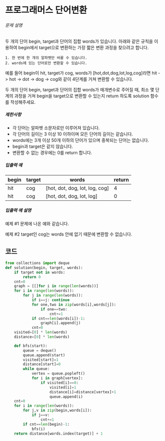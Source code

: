 # 프로그래머스 단어변환

###### 문제 설명

두 개의 단어 begin, target과 단어의 집합 words가 있습니다. 아래와 같은 규칙을 이용하여 begin에서 target으로 변환하는 가장 짧은 변환 과정을 찾으려고 합니다.

```
1. 한 번에 한 개의 알파벳만 바꿀 수 있습니다.
2. words에 있는 단어로만 변환할 수 있습니다.
```

예를 들어 begin이 hit, target가 cog, words가 [hot,dot,dog,lot,log,cog]라면 hit -> hot -> dot -> dog -> cog와 같이 4단계를 거쳐 변환할 수 있습니다.

두 개의 단어 begin, target과 단어의 집합 words가 매개변수로 주어질 때, 최소 몇 단계의 과정을 거쳐 begin을 target으로 변환할 수 있는지 return 하도록 solution 함수를 작성해주세요.

##### 제한사항

- 각 단어는 알파벳 소문자로만 이루어져 있습니다.
- 각 단어의 길이는 3 이상 10 이하이며 모든 단어의 길이는 같습니다.
- words에는 3개 이상 50개 이하의 단어가 있으며 중복되는 단어는 없습니다.
- begin과 target은 같지 않습니다.
- 변환할 수 없는 경우에는 0를 return 합니다.

##### 입출력 예

| begin | target | words                          | return |
| ----- | ------ | ------------------------------ | ------ |
| hit   | cog    | [hot, dot, dog, lot, log, cog] | 4      |
| hit   | cog    | [hot, dot, dog, lot, log]      | 0      |

##### 입출력 예 설명

예제 #1
문제에 나온 예와 같습니다.

예제 #2
target인 cog는 words 안에 없기 때문에 변환할 수 없습니다.

## 코드

```python
from collections import deque
def solution(begin, target, words):
    if target not in words:
        return 0
    cnt=0
    graph = [[]for i in range(len(words))]
    for i in range(len(words)):
        for j in range(len(words)):
            if i==j: continue
            for one,two in zip(words[i],words[j]):
                if one==two:
                    cnt+=1
            if cnt==len(words[i])-1:
                graph[i].append(j)
            cnt=0
    visited=[0] * len(words)
    distance=[0] * len(words)

    def bfs(start):
        queue = deque()
        queue.append(start)
        visited[start]=1
        distance[start]=0
        while queue:
            vertex = queue.popleft()
            for i in graph[vertex]:
                if visited[i]==0:
                    visited[i]=1
                    distance[i]=distance[vertex]+1
                    queue.append(i)
    cnt=0
    for i in range(len(words)):
        for j,v in zip(begin,words[i]):
            if j==v:
                cnt+=1
        if cnt==len(begin)-1:
            bfs(i)
    return distance[words.index(target)] + 1
```

